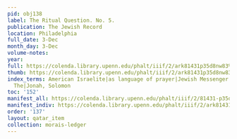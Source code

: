 ```yaml
---
pid: obj138
label: The Ritual Question. No. 5.
publication: The Jewish Record
location: Philadelphia
full_date: 3-Dec
month_day: 3-Dec
volume-notes:
year:
full: https://colenda.library.upenn.edu/phalt/iiif/2/ark81431p35d8nw83%2FSHA256E-s7798364--a1dc9badd58a83049f8f62ae070a01f9849f9b5af7adfe7f4f49f11a985cd9ff.jpeg/full/3500,/0/default.jpg
thumb: https://colenda.library.upenn.edu/phalt/iiif/2/ark81431p35d8nw83%2FSHA256E-s7798364--a1dc9badd58a83049f8f62ae070a01f9849f9b5af7adfe7f4f49f11a985cd9ff.jpeg/full/!200,200/0/default.jpg
index_terms: American Israelite|as language of prayer|Jewish Messenger|Jewish Record,
  The|Jonah, Solomon
toc: '152'
manifest_all: https://colenda.library.upenn.edu/phalt/iiif/2/81431-p35d8nw83/manifest
manifest_indiv: https://colenda.library.upenn.edu/phalt/iiif/2/ark81431p35d8nw83%2FSHA256E-s7798364--a1dc9badd58a83049f8f62ae070a01f9849f9b5af7adfe7f4f49f11a985cd9ff.jpeg
order: '137'
layout: qatar_item
collection: morais-ledger
---
```

